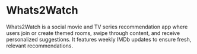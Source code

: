 # Whats2Watch
Whats2Watch is a social movie and TV series recommendation app where users join or create themed rooms, swipe through content, and receive personalized suggestions. It features weekly IMDb updates to ensure fresh, relevant recommendations.
